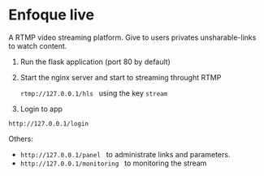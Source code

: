 # Enfoque live
A RTMP video streaming platform. Give to users privates unsharable-links to watch content.

1. Run the flask application (port 80 by default)
2. Start the nginx server and start to streaming throught RTMP

	`rtmp://127.0.0.1/hls ` using the key `stream`

3. Login to app

`http://127.0.0.1/login `

Others:

- `http://127.0.0.1/panel ` to administrate links and parameters.
- `http://127.0.0.1/monitoring ` to monitoring the stream
